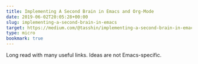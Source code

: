```yaml
---
title: Implementing A Second Brain in Emacs and Org-Mode
date: 2019-06-02T20:05:28+00:00
slug: implementing-a-second-brain-in-emacs
target: https://medium.com/@tasshin/implementing-a-second-brain-in-emacs-and-org-mode-ef0e44fb7ca5
type: micro
bookmark: true
---
```

Long read with many useful links. Ideas are not Emacs-specific.
